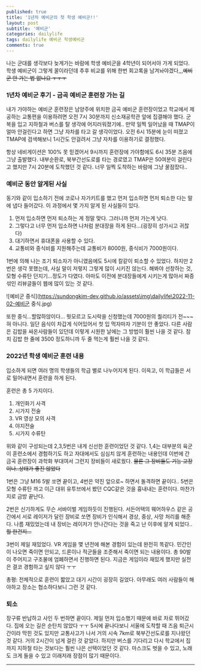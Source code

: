 ```yaml
---
published: true
title: '1년차 예비군의 첫 학생 예비군!!'
layout: post
subtitle: '예비군'
categories: dailylife
tags: dailylife 예비군 학생예비군
comments: true
---
```


나는 군대를 생각보다 늦게가는 바람에 학생 예비군을 4학년이 되어서야 가게 되었다. 학생 예비군이 그렇게 꿀이라던데 추후 비교를 위해 한번 회고록을 남겨놔야겠다,,,~~예비군 안 가는 법 없나요 ㅜㅜㅜ~~

### 1년차 예비군 후기 - 금곡 예비군 훈련장 가는 길

내가 가야하는 예비군 훈련장은 남양주에 위치한 금곡 예비군 훈련장이었고 학교에서 제공하는 교통편을 이용하려면 오전 7시 30분까지 신소재공학관 앞에 집결해야 했다. 군복을 입고 지하철과 버스를 탈 생각에 어지러워졌기에.. 만약 일찍 일어났을 때 TMAP이 얼마 안걸린다고 하면 그냥 자차를 타고 갈 생각이었다. 오전 6시 15분에 눈이 떠졌고 TMAP에 검색해보니 1시간도 안걸려서 그냥 자차를 이용하기로 결정했다.

항상 네비게이션은 100% 못 믿겠어서 9시까지 훈련장에 가야함에도 6시 35분 즈음에 그냥 출발했다. 내부순환로, 북부간선도로를 타는 경로였고 TMAP은 50여분이 걸린다고 했지만 7시 20분에 도착했던 것 같다. 너무 일찍 도착하는 바람에 그냥 꿀잠잤다..

### 예비군 동안 알게된 사실

동기와 같이 입소하기 전에 코로나 자가키트를 했고 먼저 입소하면 먼저 퇴소한 다는 말에 냅다 들어갔다. 이 과정에서 몇 가지 알게 된 사실들이 있다.

1. 먼저 입소하면 먼저 퇴소하는 게 정말 맞다. 그러니까 먼저 가는게 낫다.
2. 그렇다고 너무 먼저 입소하면 나처럼 분대장을 하게 된다...(굉장히 성가시고 귀찮다)
3. 대기하면서 휴대폰을 사용할 수 있다.
4. 교통비와 중식비를 지원해주는데 교통비가 8000원, 중식비가 7000원이다.

1번에 의해 나는 조기 퇴소자가 아니였음에도 5시에 칼같이 퇴소할 수 있었다. 하지만 2번은 생각 못했는데, 사실 말이 저렇지 그렇게 많이 시키진 않는다. 해봐야 선창하는 것, 모형 수류탄 던지기...정도가 다였다. 아마도 이전에 분대장들에게 시키는게 많아서 짜증섞인 리뷰글들이 웹에 많이 있는 것 같다.

![예비군 중식](https://sundongkim-dev.github.io/assets\img\dailylife\2022-11-02-예비군 중식.jpg)

또한 중식...할많하않이다... 뭣모르고 도시락을 신청했는데 7000원의 퀄리티가 전~~~혀 아니다. 일단 음식이 차갑게 식어있어서 첫 입 먹자마자 기분이 안 좋았다. 다른 사람은 김밥을 싸온사람들이 있던데 이렇게 시원한 날에는 그 방법이 훨씬 나을 것 같다. 참치 김밥 한 줄에 3500 정도하니까 두 줄 먹는게 훨씬 나을 것 같다.


### 2022년 학생 예비군 훈련 내용

입소하게 되면 여러 명의 학생들의 학급 별로 나누어지게 된다. 이윽고, 이 학급들은 서로 밀어내면서 훈련을 하게 된다.

훈련은 총 5 가지이다.

1. 개인화기 사격
2. 시가지 전술
3. VR 영상 모의 사격
4. 야지전술
5. 시가지 수류탄

위와 같이 구성되는데 2,3,5번은 내게 신선한 훈련이었던 것 같다. 1,4는 대부분의 육군이 훈련소에서 경험하기도 하고 자대에서도 심심치 않게 훈련하는 내용인데 이번에 간 금곡 훈련장이 과학화 부대여서 그런지 장비들이 새로웠다. ~~물론 그 장비들도 기능 고장이나..상태가 좋진 않았다~~

1번은 그냥 M16 5발 쏘면 끝이고, 4번은 약진 앞으로~ 하면서 돌격하면 끝이다.. 5번은 모형 수류탄 까고 이근 대위 유투브에서 봤던 CQC같은 것을 흉내내는 훈련이다. 마찬가지로 금방 끝난다.

2번은 신기하게도 무슨 서바이벌 게임하듯이 진행된다. 서든어택의 웨어하우스 같은 공간에서 서로 레이저가 달린 장비로 쏘면 장비가 인식해서 경상, 중상, 사망 처리를 해준다. 나름 재밌었는데 내 장비는 레이저가 안나간다는 것을 죽고 난 이후에 알게 되었다.. ~~뭘 한건지...~~

3번이 제일 재밌었다. VR 게임을 몇 년전에 해본 경험이 있는데 완전히 똑같다. 민간인이 나오면 죽이면 안되고, 드론이나 적군들을 조준해서 죽이면 되는 내용이다. 총 90발이 주어지고 구조물에 엄폐하면서 진행하면 된다. 지금은 게임이라 재밌게 했지만 실전은 결코 경험하고 싶지 않다 ㅜㅜ

총평: 전체적으로 훈련이 짧았고 대기 시간이 굉장히 길었다. 아무래도 여러 사람들이 해야하고 장소는 협소하다보니 그런 것 같다.

### 퇴소

장구류 반납하고 사인 두 번하면 끝이다. 제일 먼저 입소했기 때문에 바로 차로 뛰어갔다. 집에 오는 길은 순탄치 않았다 ㅜㅜ 5시에 끝나다보니 서울에 도착할 때 즈음 퇴근시간이라 막힌 것도 있지만 교통사고가 나서 거의 시속 7km로 북부간선도로를 지나왔던 것 같다. 거의 2시간이 넘게 걸린 것 같았다. 하지만 버스를 기다리고 다시 학교에서 집까지 지하철 타는 것보다는 훨씬 나은 선택이었던 것 같다. 마스크도 벗을 수 있고, 노래도 크게 들을 수 있고 이래저래 장점이 많기 때문이다.

---
